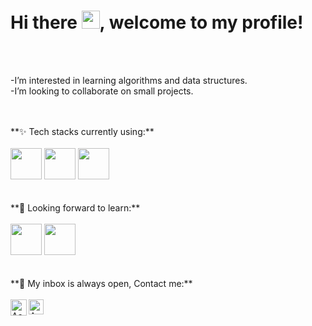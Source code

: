 <h1> Hi there <img src="https://github.com/piyushP7pravin/piyushP7pravin/blob/master/Hi.gif" width="29px">, welcome to my profile! </h1>
<br><br>

-I’m interested in learning algorithms and data structures.<br>
-I’m looking to collaborate on small projects.

<br>
<br>
**✨ Tech stacks currently using:** <br>
<br>
<code><a href="https://www.python.org/" target="_blank"><img height="50" src="https://www.vectorlogo.zone/logos/python/python-ar21.svg"></a></code>
<code><a href="https://jupyter.org/" target="_blank"><img height="50" src="https://www.vectorlogo.zone/logos/jupyter/jupyter-ar21.svg"></a></code>
<code><a href="https://www.java.com/en/" target="_blank"><img height="50" src="https://www.vectorlogo.zone/logos/java/java-ar21.svg"></a></code>
<br>
<br>
<br>
**🌱 Looking forward to learn:** <br>
<br>
<code><a href="https://www.javascript.com/" target="_blank"><img height="50" src="https://www.vectorlogo.zone/logos/javascript/javascript-ar21.svg"></a></code>
<code><a href="https://cloud.google.com/" target="_blank"><img height="50" src="https://www.vectorlogo.zone/logos/google_cloud/google_cloud-ar21.svg"></a></code>
<br>
<br>
<br>
**💬 My inbox is always open, Contact me:**
<br>
<br> 
  <a href="mailto:aayush.shukla.366@gmail.com" target="_blank">
    <img align="left" alt="Aayush Shukla | Gmail" width="26px" src="https://www.vectorlogo.zone/logos/gmail/gmail-icon.svg" />
  </a>
  <a href="https://www.instagram.com/ytb.oreus.bs/" target="_blank">
    <img align="left" alt="Aayush Shukla | Instagram" width="24px" src="https://i0.wp.com/statesborodowntown.com/wp-content/uploads/2016/01/instagram-Logo-PNG-Transparent-Background-download.png?fit=1000%2C1000&ssl=1"  />
  </a>
